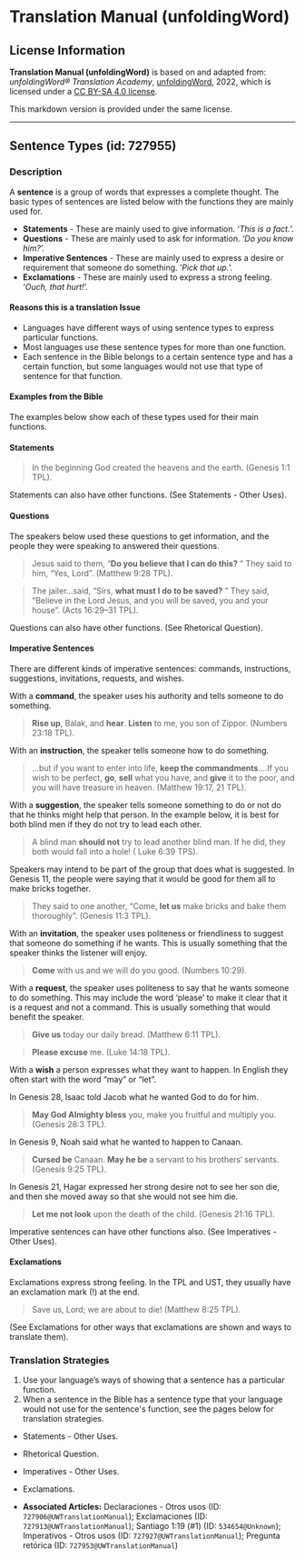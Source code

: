 # Translation Manual (unfoldingWord)

## License Information

**Translation Manual (unfoldingWord)** is based on and adapted from: _unfoldingWord® Translation Academy_, [unfoldingWord](https://unfoldingword.org/utw), 2022, which is licensed under a [CC BY-SA 4.0 license](https://creativecommons.org/licenses/by-sa/4.0/legalcode.en).

This markdown version is provided under the same license.



--------------------------------

## Sentence Types (id: 727955)

### Description

A **sentence** is a group of words that expresses a complete thought. The basic types of sentences are listed below with the functions they are mainly used for.

* **Statements** \- These are mainly used to give information. ‘*This is a fact.*’.
* **Questions** \- These are mainly used to ask for information. ‘*Do you know him?*’.
* **Imperative Sentences** \- These are mainly used to express a desire or requirement that someone do something. ‘*Pick that up.*’.
* **Exclamations** \- These are mainly used to express a strong feeling. ‘*Ouch, that hurt!*’.

#### Reasons this is a translation Issue

* Languages have different ways of using sentence types to express particular functions.
* Most languages use these sentence types for more than one function.
* Each sentence in the Bible belongs to a certain sentence type and has a certain function, but some languages would not use that type of sentence for that function.

#### Examples from the Bible

The examples below show each of these types used for their main functions.

#### Statements

> In the beginning God created the heavens and the earth. (Genesis 1:1 TPL).

Statements can also have other functions. (See Statements \- Other Uses).

#### Questions

The speakers below used these questions to get information, and the people they were speaking to answered their questions.

> Jesus said to them, “**Do you believe that I can do this?** ” They said to him, “Yes, Lord”. (Matthew 9:28 TPL).

> The jailer…said, “Sirs, **what must I do to be saved?** ” They said, “Believe in the Lord Jesus, and you will be saved, you and your house”. (Acts 16:29–31 TPL).

Questions can also have other functions. (See Rhetorical Question).

#### Imperative Sentences

There are different kinds of imperative sentences: commands, instructions, suggestions, invitations, requests, and wishes.

With a **command**, the speaker uses his authority and tells someone to do something.

> **Rise up**, Balak, and **hear**. **Listen** to me, you son of Zippor. (Numbers 23:18 TPL).

With an **instruction**, the speaker tells someone how to do something.

> …but if you want to enter into life, **keep the commandments**.…If you wish to be perfect, **go**, **sell** what you have, and **give** it to the poor, and you will have treasure in heaven. (Matthew 19:17, 21 TPL).

With a **suggestion**, the speaker tells someone something to do or not do that he thinks might help that person. In the example below, it is best for both blind men if they do not try to lead each other.

> A blind man **should not** try to lead another blind man. If he did, they both would fall into a hole! ( Luke 6:39 TPS).

Speakers may intend to be part of the group that does what is suggested. In Genesis 11, the people were saying that it would be good for them all to make bricks together.

> They said to one another, “Come, **let us** make bricks and bake them thoroughly”. (Genesis 11:3 TPL).

With an **invitation**, the speaker uses politeness or friendliness to suggest that someone do something if he wants. This is usually something that the speaker thinks the listener will enjoy.

> **Come** with us and we will do you good. (Numbers 10:29\).

With a **request**, the speaker uses politeness to say that he wants someone to do something. This may include the word ‘please’ to make it clear that it is a request and not a command. This is usually something that would benefit the speaker.

> **Give us** today our daily bread. (Matthew 6:11 TPL).

> **Please excuse** me. (Luke 14:18 TPL).

With a **wish** a person expresses what they want to happen. In English they often start with the word “may” or “let”.

In Genesis 28, Isaac told Jacob what he wanted God to do for him.

> **May God Almighty bless** you, make you fruitful and multiply you. (Genesis 28:3 TPL).

In Genesis 9, Noah said what he wanted to happen to Canaan.

> **Cursed be** Canaan. **May he be** a servant to his brothers‘ servants. (Genesis 9:25 TPL).

In Genesis 21, Hagar expressed her strong desire not to see her son die, and then she moved away so that she would not see him die.

> **Let me not look** upon the death of the child. (Genesis 21:16 TPL).

Imperative sentences can have other functions also. (See Imperatives \- Other Uses).

#### Exclamations

Exclamations express strong feeling. In the TPL and UST, they usually have an exclamation mark (!) at the end.

> Save us, Lord; we are about to die! (Matthew 8:25 TPL).

(See Exclamations for other ways that exclamations are shown and ways to translate them).

### Translation Strategies

1. Use your language’s ways of showing that a sentence has a particular function.
2. When a sentence in the Bible has a sentence type that your language would not use for the sentence's function, see the pages below for translation strategies.

* Statements \- Other Uses.
* Rhetorical Question.
* Imperatives \- Other Uses.
* Exclamations.

* **Associated Articles:** Declaraciones - Otros usos (ID: `727906@UWTranslationManual`); Exclamaciones (ID: `727913@UWTranslationManual`); Santiago 1:19 (#1) (ID: `534654@Unknown`); Imperativos - Otros usos (ID: `727927@UWTranslationManual`); Pregunta retórica (ID: `727953@UWTranslationManual`)

